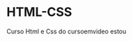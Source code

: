 # HTML-CSS
 Curso Html e Css do cursoemvideo
estou


<a href="https://github.com/richysquare/HTML-CSS/blob/main/EXERCICIOS/ex001/index.html">